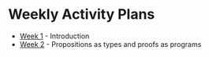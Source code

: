 # Weekly Activity Plans

 * [Week 1](files/week1.md) - Introduction
 * [Week 2](files/week1.md) - Propositions as types and proofs as programs

